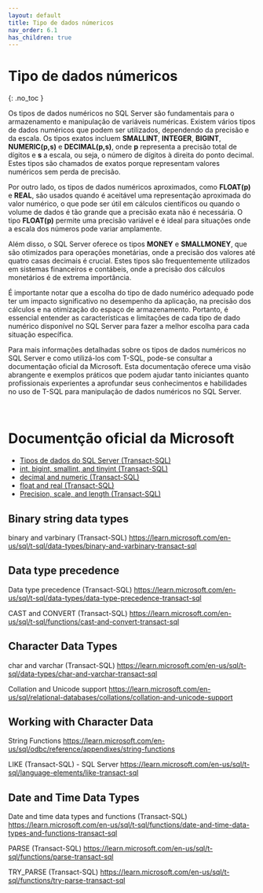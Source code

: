 ```yaml
---
layout: default
title: Tipo de dados númericos
nav_order: 6.1
has_children: true
---
```




# Tipo de dados númericos
{: .no_toc }


Os tipos de dados numéricos no SQL Server são fundamentais para o armazenamento e manipulação de variáveis numéricas. Existem vários tipos de dados numéricos que podem ser utilizados, dependendo da precisão e da escala. Os tipos exatos incluem **SMALLINT**, **INTEGER**, **BIGINT**, **NUMERIC(p,s)** e **DECIMAL(p,s)**, onde **p** representa a precisão total de dígitos e **s** a escala, ou seja, o número de dígitos à direita do ponto decimal. Estes tipos são chamados de exatos porque representam valores numéricos sem perda de precisão.

Por outro lado, os tipos de dados numéricos aproximados, como **FLOAT(p)** e **REAL**, são usados quando é aceitável uma representação aproximada do valor numérico, o que pode ser útil em cálculos científicos ou quando o volume de dados é tão grande que a precisão exata não é necessária. O tipo **FLOAT(p)** permite uma precisão variável e é ideal para situações onde a escala dos números pode variar amplamente.

Além disso, o SQL Server oferece os tipos **MONEY** e **SMALLMONEY**, que são otimizados para operações monetárias, onde a precisão dos valores até quatro casas decimais é crucial. Estes tipos são frequentemente utilizados em sistemas financeiros e contábeis, onde a precisão dos cálculos monetários é de extrema importância.

É importante notar que a escolha do tipo de dado numérico adequado pode ter um impacto significativo no desempenho da aplicação, na precisão dos cálculos e na otimização do espaço de armazenamento. Portanto, é essencial entender as características e limitações de cada tipo de dado numérico disponível no SQL Server para fazer a melhor escolha para cada situação específica.

Para mais informações detalhadas sobre os tipos de dados numéricos no SQL Server e como utilizá-los com T-SQL, pode-se consultar a documentação oficial da Microsoft. Esta documentação oferece uma visão abrangente e exemplos práticos que podem ajudar tanto iniciantes quanto profissionais experientes a aprofundar seus conhecimentos e habilidades no uso de T-SQL para manipulação de dados numéricos no SQL Server.


<br>

# Documentção oficial da Microsoft

- [Tipos de dados do SQL Server (Transact-SQL)](https://learn.microsoft.com/en-us/sql/t-sql/data-types/data-types-transact-sql)
- [int, bigint, smallint, and tinyint (Transact-SQL)](https://learn.microsoft.com/en-us/sql/t-sql/data-types/int-bigint-smallint-and-tinyint-transact-sql)
- [decimal and numeric (Transact-SQL)](https://learn.microsoft.com/en-us/sql/t-sql/data-types/decimal-and-numeric-transact-sql)
- [float and real (Transact-SQL)](https://learn.microsoft.com/en-us/sql/t-sql/data-types/float-and-real-transact-sql)
- [Precision, scale, and length (Transact-SQL)](https://learn.microsoft.com/en-us/sql/t-sql/data-types/precision-scale-and-length-transact-sql)



Binary string data types
------------------------

binary and varbinary (Transact-SQL) 
https://learn.microsoft.com/en-us/sql/t-sql/data-types/binary-and-varbinary-transact-sql



Data type precedence 
--------------------

Data type precedence (Transact-SQL)
https://learn.microsoft.com/en-us/sql/t-sql/data-types/data-type-precedence-transact-sql

CAST and CONVERT (Transact-SQL) https://learn.microsoft.com/en-us/sql/t-sql/functions/cast-and-convert-transact-sql



Character Data Types
--------------------

char and varchar (Transact-SQL)
https://learn.microsoft.com/en-us/sql/t-sql/data-types/char-and-varchar-transact-sql

Collation and Unicode support
https://learn.microsoft.com/en-us/sql/relational-databases/collations/collation-and-unicode-support


Working with Character Data
---------------------------

String Functions
https://learn.microsoft.com/en-us/sql/odbc/reference/appendixes/string-functions

LIKE (Transact-SQL) - SQL Server
https://learn.microsoft.com/en-us/sql/t-sql/language-elements/like-transact-sql



Date and Time Data Types
------------------------

Date and time data types and functions (Transact-SQL)
https://learn.microsoft.com/en-us/sql/t-sql/functions/date-and-time-data-types-and-functions-transact-sql

PARSE (Transact-SQL)
https://learn.microsoft.com/en-us/sql/t-sql/functions/parse-transact-sql

TRY_PARSE (Transact-SQL)
https://learn.microsoft.com/en-us/sql/t-sql/functions/try-parse-transact-sql
